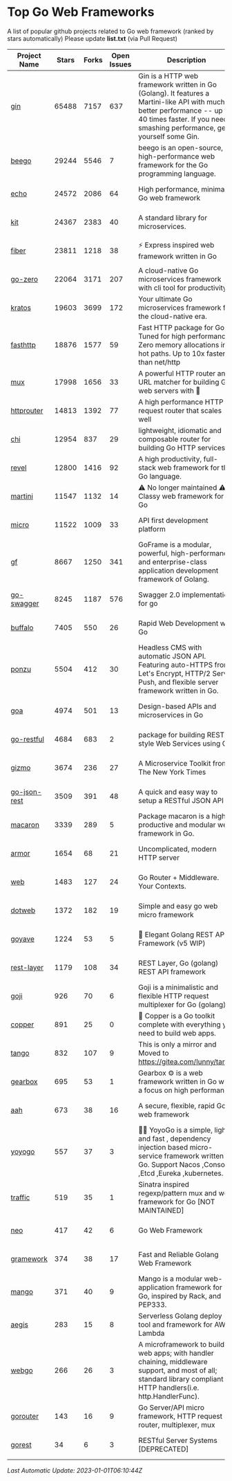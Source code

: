 # Top Go Web Frameworks
A list of popular github projects related to Go web framework (ranked by stars automatically)
Please update **list.txt** (via Pull Request)

| Project Name | Stars | Forks | Open Issues | Description | Last Commit |
| ------------ | ----- | ----- | ----------- | ----------- | ----------- |
| [gin](https://github.com/gin-gonic/gin) | 65488 | 7157 | 637 | Gin is a HTTP web framework written in Go (Golang). It features a Martini-like API with much better performance -- up to 40 times faster. If you need smashing performance, get yourself some Gin. | 2022-12-25 05:49:44 |
| [beego](https://github.com/beego/beego) | 29244 | 5546 | 7 | beego is an open-source, high-performance web framework for the Go programming language. | 2022-12-26 15:53:27 |
| [echo](https://github.com/labstack/echo) | 24572 | 2086 | 64 | High performance, minimalist Go web framework | 2022-12-27 19:59:53 |
| [kit](https://github.com/go-kit/kit) | 24367 | 2383 | 40 | A standard library for microservices. | 2022-08-26 00:50:32 |
| [fiber](https://github.com/gofiber/fiber) | 23811 | 1218 | 38 | ⚡️ Express inspired web framework written in Go | 2022-12-30 16:40:42 |
| [go-zero](https://github.com/zeromicro/go-zero) | 22064 | 3171 | 207 | A cloud-native Go microservices framework with cli tool for productivity. | 2023-01-01 04:21:53 |
| [kratos](https://github.com/go-kratos/kratos) | 19603 | 3699 | 172 | Your ultimate Go microservices framework for the cloud-native era. | 2022-12-20 06:57:44 |
| [fasthttp](https://github.com/valyala/fasthttp) | 18876 | 1577 | 59 | Fast HTTP package for Go. Tuned for high performance. Zero memory allocations in hot paths. Up to 10x faster than net/http | 2022-12-29 11:18:27 |
| [mux](https://github.com/gorilla/mux) | 17998 | 1656 | 33 | A powerful HTTP router and URL matcher for building Go web servers with 🦍 | 2022-12-09 15:56:57 |
| [httprouter](https://github.com/julienschmidt/httprouter) | 14813 | 1392 | 77 | A high performance HTTP request router that scales well | 2022-06-03 15:51:59 |
| [chi](https://github.com/go-chi/chi) | 12954 | 837 | 29 | lightweight, idiomatic and composable router for building Go HTTP services | 2022-12-22 12:02:30 |
| [revel](https://github.com/revel/revel) | 12800 | 1416 | 92 | A high productivity, full-stack web framework for the Go language. | 2022-04-12 20:53:30 |
| [martini](https://github.com/go-martini/martini) | 11547 | 1132 | 14 | ⚠️ No longer maintained ⚠️  Classy web framework for Go | 2017-01-21 21:58:54 |
| [micro](https://github.com/micro/micro) | 11522 | 1009 | 33 | API first development platform | 2022-12-31 14:28:10 |
| [gf](https://github.com/gogf/gf) | 8667 | 1250 | 341 | GoFrame is a modular, powerful, high-performance and enterprise-class application development framework of Golang.  | 2022-12-30 08:54:43 |
| [go-swagger](https://github.com/go-swagger/go-swagger) | 8245 | 1187 | 576 | Swagger 2.0 implementation for go | 2022-12-18 01:03:36 |
| [buffalo](https://github.com/gobuffalo/buffalo) | 7405 | 550 | 26 | Rapid Web Development w/ Go | 2022-12-04 03:56:20 |
| [ponzu](https://github.com/ponzu-cms/ponzu) | 5504 | 412 | 30 | Headless CMS with automatic JSON API. Featuring auto-HTTPS from Let's Encrypt, HTTP/2 Server Push, and flexible server framework written in Go. | 2020-01-02 00:14:32 |
| [goa](https://github.com/goadesign/goa) | 4974 | 501 | 13 | Design-based APIs and microservices in Go | 2022-12-27 21:04:17 |
| [go-restful](https://github.com/emicklei/go-restful) | 4684 | 683 | 2 | package for building REST-style Web Services using Go | 2022-11-19 15:19:18 |
| [gizmo](https://github.com/nytimes/gizmo) | 3674 | 236 | 27 | A Microservice Toolkit from The New York Times | 2021-04-30 15:27:05 |
| [go-json-rest](https://github.com/ant0ine/go-json-rest) | 3509 | 391 | 48 | A quick and easy way to setup a RESTful JSON API | 2017-09-13 04:12:08 |
| [macaron](https://github.com/go-macaron/macaron) | 3339 | 289 | 5 | Package macaron is a high productive and modular web framework in Go. | 2022-06-06 01:40:09 |
| [armor](https://github.com/labstack/armor) | 1654 | 68 | 21 | Uncomplicated, modern HTTP server | 2019-08-03 18:10:09 |
| [web](https://github.com/gocraft/web) | 1483 | 127 | 24 | Go Router + Middleware. Your Contexts. | 2019-02-07 15:06:52 |
| [dotweb](https://github.com/devfeel/dotweb) | 1372 | 182 | 19 | Simple and easy go web micro framework | 2022-08-11 09:03:59 |
| [goyave](https://github.com/go-goyave/goyave) | 1224 | 53 | 5 | 🍐 Elegant Golang REST API Framework (v5 WIP) | 2022-12-12 12:50:12 |
| [rest-layer](https://github.com/rs/rest-layer) | 1179 | 108 | 34 | REST Layer, Go (golang) REST API framework | 2021-09-30 23:58:01 |
| [goji](https://github.com/goji/goji) | 926 | 70 | 6 | Goji is a minimalistic and flexible HTTP request multiplexer for Go (golang) | 2019-01-26 23:58:29 |
| [copper](https://github.com/gocopper/copper) | 891 | 25 | 0 | 🚀‏‏‎    ‎‏‏‎‏‏‎‎‎‎‎‎Copper is a Go toolkit complete with everything you need to build web apps. | 2022-07-28 13:15:08 |
| [tango](https://github.com/lunny/tango) | 832 | 107 | 9 | This is only a mirror and Moved to https://gitea.com/lunny/tango | 2019-05-17 03:31:10 |
| [gearbox](https://github.com/gogearbox/gearbox) | 695 | 53 | 1 | Gearbox :gear: is a web framework written in Go with a focus on high performance | 2022-09-21 00:20:37 |
| [aah](https://github.com/go-aah/aah) | 673 | 38 | 16 | A secure, flexible, rapid Go web framework | 2020-09-02 02:31:20 |
| [yoyogo](https://github.com/yoyofx/yoyogo) | 557 | 37 | 3 | 🦄🌈 YoyoGo is a simple, light and fast , dependency injection based micro-service framework written in Go. Support Nacos ,Consoul ,Etcd ,Eureka ,kubernetes. | 2022-09-23 09:31:30 |
| [traffic](https://github.com/gravityblast/traffic) | 519 | 35 | 1 | Sinatra inspired regexp/pattern mux and web framework for Go [NOT MAINTAINED] | 2015-11-26 21:31:07 |
| [neo](https://github.com/ivpusic/neo) | 417 | 42 | 6 | Go Web Framework | 2017-08-14 23:54:31 |
| [gramework](https://github.com/gramework/gramework) | 374 | 38 | 17 | Fast and Reliable Golang Web Framework | 2022-10-02 18:08:25 |
| [mango](https://github.com/paulbellamy/mango) | 371 | 40 | 9 | Mango is a modular web-application framework for Go, inspired by Rack, and PEP333. | 2017-10-17 08:18:43 |
| [aegis](https://github.com/tmaiaroto/aegis) | 283 | 15 | 8 | Serverless Golang deploy tool and framework for AWS Lambda | 2019-07-28 17:59:41 |
| [webgo](https://github.com/bnkamalesh/webgo) | 266 | 26 | 3 | A microframework to build web apps; with handler chaining, middleware support, and most of all; standard library compliant HTTP handlers(i.e. http.HandlerFunc). | 2022-06-19 08:53:25 |
| [gorouter](https://github.com/vardius/gorouter) | 143 | 16 | 9 | Go Server/API micro framework, HTTP request router, multiplexer, mux | 2022-10-28 23:16:55 |
| [gorest](https://github.com/tideland/gorest) | 34 | 6 | 3 | RESTful Server Systems [DEPRECATED] | 2017-11-10 13:00:37 |

*Last Automatic Update: 2023-01-01T06:10:44Z*